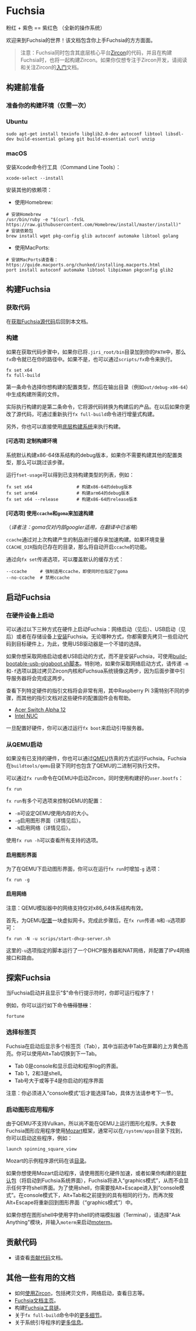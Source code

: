 # Fuchsia

粉红 + 紫色 == 紫红色 （全新的操作系统）

欢迎来到Fuchsia的世界！该文档包含你上手Fuchsia的方方面面。

>注意：Fuchsia同时包含其底层核心平台[Zircon](zircon/README.md)的代码，并且在构建Fuchsia时，也将一起构建Zircon。如果你仅想专注于Zircon开发，请阅读和关注Zircon的[入门](https://github.com/fuchsia-mirror/zircon/blob/master/docs/getting_started.md)文档。


## 构建前准备

### 准备你的构建环境（仅需一次）

### Ubuntu

```
sudo apt-get install texinfo libglib2.0-dev autoconf libtool libsdl-dev build-essential golang git build-essential curl unzip
```

### macOS

安装Xcode命令行工具（Command Line Tools）：
```
xcode-select --install
```
安装其他的依赖项：

* 使用Homebrew:
```
# 安装Homebrew
/usr/bin/ruby -e "$(curl -fsSL https://raw.githubusercontent.com/Homebrew/install/master/install)"
# 安装依赖包
brew install wget pkg-config glib autoconf automake libtool golang
```

* 使用MacPorts:
```
# 安装MacPorts请查看：https://guide.macports.org/chunked/installing.macports.html
port install autoconf automake libtool libpixman pkgconfig glib2
```

## 构建Fuchsia

### 获取代码

在[获取Fuchsia源代码](getting_source.md)后回到本文档。

### 构建

如果在获取代码步骤中，如果你已将`.jiri_root/bin`目录加到你的`PATH`中，那么`fx`命令就已在你的路径中。如果不是，也可以通过`scripts/fx`命令来执行。

```
fx set x64
fx full-build
```

第一条命令选择你想构建的配置类型，然后在输出目录（例如`out/debug-x86-64`）中生成构建所需的文件。

实际执行构建的是第二条命令，它将源代码转换为构建后的产品。在以后如果你更改了源代码，可通过重新执行`fx full-build`命令进行增量式构建。

另外，你也可以直接使用[底层构建系统](build_system.md)来执行构建。

#### [可选项] 定制构建环境

系统默认构建x86-64体系结构的debug版本，如果你不需要构建其他的配置类型，那么可以跳过该步骤。

运行`fset-usage`可以得到已支持构建类型的列表，例如：

```
fx set x64                 # 构建x86-64的debug版本
fx set arm64               # 构建arm64的debug版本
fx set x64 --release       # 构建x86-64的release版本
```

#### [可选项] 使用`ccache`和`goma`来加速构建

（*译者注：goma仅对内部googler适用，在翻译中已省略*）

`ccache`通过对上次构建产生的制品进行缓存来加速构建。如果环境变量`CCACHE_DIR`指向已存在的目录，那么将自动开启`ccache`的功能。

通过向`fx set`传递选项，可以覆盖默认的缓存方式：

```
--ccache     # 强制适用ccache，即使同时也指定了goma
--no-ccache  # 禁用ccache
```

## 启动Fuchsia

### 在硬件设备上启动

可以通过以下三种方式在硬件上启动Fuchsia：网络启动（见后）、USB启动（见后）或者在存储设备上[安装](https://github.com/fuchsia-mirror/install-fuchsia/blob/master/README.md)Fuchsia。无论哪种方式，你都需要先拷贝一些启动代码到目标硬件上，为此，使用USB驱动器是一个不错的选择。

如果你想采取网络启动或者USB启动的方式，而不是安装Fuchsia，可使用[build-bootable-usb-gigaboot.sh脚本](https://github.com/fuchsia-mirror/scripts/blob/master/build-bootable-usb-gigaboot.sh)。特别地，如果你采取网络启动方式，请传递 `-m`和`-f`选项以跳过拷贝Zircon内核和Fuchsua系统镜像这两步，因为后面步骤中引导服务器将会完成这两步。

查看下列特定硬件的指引文档将会非常有用，其中Raspberry Pi 3需特别不同的步骤，而其他的指引文档对这些硬件的配置固件会有帮助。

* [Acer Switch Alpha 12](https://github.com/fuchsia-mirror/zircon/blob/master/docs/targets/acer12.md)
* [Intel NUC](https://github.com/fuchsia-mirror/zircon/blob/master/docs/targets/nuc.md)

一旦配置好硬件，你可以通过运行`fx boot`来启动引导服务器。

### 从QEMU启动

如果没有已支持的硬件，你也可以通过[QMEU](https://github.com/fuchsia-mirror/zircon/blob/master/docs/qemu.md)仿真的方式运行Fuchsia。Fuchsia在`buildtools/qemu`目录下同时也包含了QEMU的二进制可执行文件。

可以通过`fx run`命令在QEMU中启动Zircon，同时使用构建好的`user.bootfs`：

```
fx run
```

`fx run`有多个可选项来控制QEMU的配置：

* `-m`可设定QEMU使用内存的大小。
* `-g`启用图形界面（详情见后）。
* `-N`启用网络（详情见后）。

使用`fx run -h`可以查看所有支持的选项。

#### 启用图形界面

为了在QEMU下启动图形界面，你可以在运行`fx run`时增加`-g` 选项：

```
fx run -g
```

#### 启用网络

注意：QEMU模拟器中的网络支持仅对x86_64体系结构有效。

首先，为QEMU[配置](https://github.com/fuchsia-mirror/zircon/blob/master/docs/qemu.md#enabling-networking-under-qemu-x86-64-only)一块虚拟网卡。完成此步骤后，在`fx run`传递`-N`和`-u`选项即可：

```
fx run -N -u scrips/start-dhcp-server.sh
```

这里的`-u`选项指定的脚本运行了一个DHCP服务器和NAT网络，并配置了IPv4网络接口和路由。

## 探索Fuchsia

当Fuchsia启动并且显示"$"命令行提示符时，你即可运行程序了！

例如，你可以运行如下命令~~悟得慧根~~：

```
fortune
```

### 选择标签页

Fuchsia在启动后显示多个标签页（Tab），其中当前选中Tab在屏幕的上方黄色高亮。你可以使用Alt+Tab切换到下一Tab。

- Tab 0是console和显示启动和程序log的界面。
- Tab 1，2和3是shell。
- Tab号大于或等于4是你启动的程序界面

注意：你必须进入“console模式”后才能选择Tab，具体方法请参考下一节。

### 启动图形应用程序

由于QEMU不支持Vulkan，所以尚不能在QEMU上运行图形化程序。大多数Fuchsia图形应用程序使用[Mozart](https://github.com/fuchsia-mirror/garnet/tree/master/bin/ui)框架，通常可以在`/system/apps`目录下找到， 你可以启动这些程序，例如：

```
launch spinning_square_view
```

Mozart的示例程序源代码在该[目录](https://github.com/fuchsia-mirror/garnet/tree/master/examples/ui)。

如果你想使用Mozart启动程序，请使用图形化硬件加速，或者如果你构建的是[默认](https://github.com/fuchsia-mirror/packages/blob/master/gn/default)包（将启动到Fuchsia系统界面），Fuchsia将进入“graphics模式”，从而不会显示任何字符shell界面。为了使用shell，你需要按Alt+Escape进入到“console模式”。在console模式下，Alt+Tab和之前提到的具有相同的行为，而再次按Alt+Escape将重新回到图形界面（“graphics模式”）中。

如果你想在图形shell中使用字符shell的终端模拟器（Terminal），请选择"Ask Anything"模块，并输入`moterm`来启动[moterm](https://github.com/fuchsia-mirror/moterm)。

## 贡献代码

* 请查看[贡献代码](CONTRIBUTING.md)文档。

## 其他一些有用的文档

* 如何[使用Zircon](https://github.com/fuchsia-mirror/zircon/blob/master/docs/getting_started.md#copying-files-to-and-from-zircon)，包括拷贝文件，网络启动，查看日志等。
* [Fuchsia文档主页](README.md)。
* 构建[Fuchsia工具链](toolchain.md)。
* 关于`fx full-build`命令中的[更多细节](build_system.md)。
* 关于系统引导程序的[更多信息](https://github.com/fuchsia-mirror/application/tree/master/src/bootstrap)。

